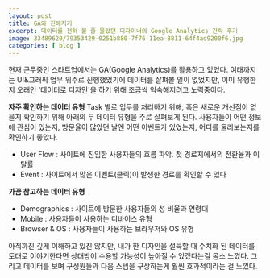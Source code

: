 ```yaml
---
layout: post
title: GA와 친해지기
excerpt: 데이터를 전혀 볼 줄 몰랐던 디자이너의 Google Analytics 간략 후기
image: 33489620/79353429-0251b880-7f76-11ea-8811-64f4ad9200f6.jpg
categories: [ blog ]
---
```


현재 근무중인 스타트업에서는 GA(Google Analytics)를 활용하고 있었다.
여태까지는 UI&그래픽 업무 위주로 진행했었기에 데이터를 살펴볼 일이 없었지만,
이미 유행한지 오래인 '데이터로 디자인'을 하기 위해 조금씩 익숙해지려고 노력중이다.

<b>자주 확인하는 데이터 유형</b>
Task 별로 업무를 처리하기 위해, 혹은 새로운 개선점이 없을지 확인하기 위해 아래의 두 데이터 유형을 주로 살펴보게 된다.
사용자들이 어떤 정보에 관심이 있는지, 방문율이 많았던 날엔 어떤 이벤트가 있었는지, 어디를 둘러보는지를 확인하기 좋았다.

- User Flow : 사이트에 진입한 사용자들의 흐름 파악. 첫 경로지에서의 전환율과 이탈률
- Event : 사이트에서 많은 이벤트(클릭)이 발생한 경로를 확인할 수 있다

<b>가끔 참고하는 데이터 유형</b>
- Demographics : 사이트에 방문한 사용자들의 성 비율과 연령대
- Mobile : 사용자들이 사용하는 디바이스 유형
- Browser & OS : 사용자들이 사용하는 브라우저와 OS 유형

아직까진 깊게 이해하고 있진 않지만, 내가 한 디자인을 설득할 때 수치화 된 데이터를 토대로 이야기한다면 상대방이 수용할 가능성이 높아질 수 있겠다는걸 몸소 느꼈다.
그리고 데이터를 보며 구성원들과 다음 스텝을 구상하는게 훨씬 효과적이라는 걸 느꼈다.
